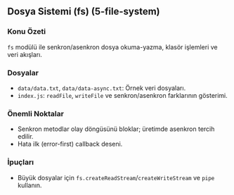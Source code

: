 ## Dosya Sistemi (fs) (5-file-system)

### Konu Özeti
`fs` modülü ile senkron/asenkron dosya okuma-yazma, klasör işlemleri ve veri akışları.

### Dosyalar
- `data/data.txt`, `data/data-async.txt`: Örnek veri dosyaları.
- `index.js`: `readFile`, `writeFile` ve senkron/asenkron farklarının gösterimi.

### Önemli Noktalar
- Senkron metodlar olay döngüsünü bloklar; üretimde asenkron tercih edilir.
- Hata ilk (error-first) callback deseni.

### İpuçları
- Büyük dosyalar için `fs.createReadStream`/`createWriteStream` ve `pipe` kullanın.


